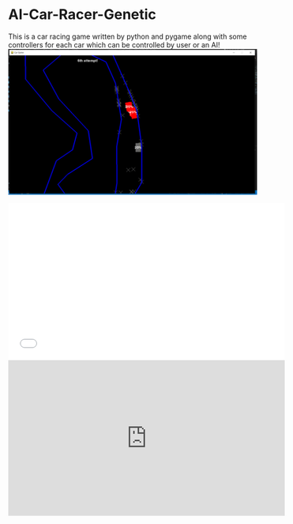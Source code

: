 # AI-Car-Racer-Genetic
This is a car racing game written by python and pygame along with some controllers for each car which can be controlled by user or an AI!
![](https://github.com/bateni1380/AI-Car-Racer-Genetic/blob/main/Capture.PNG)
<iframe width="560" height="315" src="[https://www.youtube.com/embed/VIDEO_ID"](https://github.com/bateni1380/AI-Car-Racer-Genetic/blob/main/demo.mp4) frameborder="0" allowfullscreen></iframe>
<iframe width="560" height="315" src="https://www.youtube.com/embed/1000" frameborder="0" allowfullscreen></iframe>

